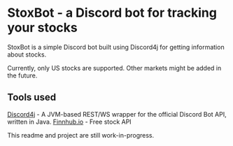 # StoxBot - a Discord bot for tracking your stocks

StoxBot is a simple Discord bot built using Discord4j for getting information about stocks.

Currently, only US stocks are supported. Other markets might be added in the future.

## Tools used
[Discord4j](https://discord4j.com/ "Discord4j") - A JVM-based REST/WS wrapper for the official Discord Bot API, written in Java.
[Finnhub.io](https://finnhub.io/ "Finnhub.io") - Free stock API


This readme and project are still work-in-progress.
